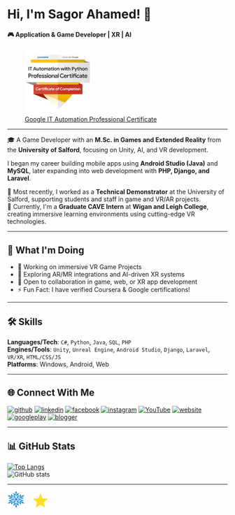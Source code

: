 # Hi, I'm Sagor Ahamed! 👋  
#### 🎮 Application & Game Developer | XR | AI

<figure>
  <img src="google-it-automation-professional-certificate.png" alt="Google IT Automation Professional Certificate" width="150">
  <figcaption>
    <a href="https://www.youracclaim.com/badges/8e21ce57-2e3f-44c2-930a-27c2ead635d0/public_url">Google IT Automation Professional Certificate</a>
  </figcaption>
</figure>

---

🎓 A Game Developer with an **M.Sc. in Games and Extended Reality** from the **University of Salford**, focusing on Unity, AI, and VR development.

I began my career building mobile apps using **Android Studio (Java)** and **MySQL**, later expanding into web development with **PHP, Django, and Laravel**.

💼 Most recently, I worked as a **Technical Demonstrator** at the University of Salford, supporting students and staff in game and VR/AR projects.  
🎯 Currently, I'm a **Graduate CAVE Intern** at **Wigan and Leigh College**, creating immersive learning environments using cutting-edge VR technologies.

---

## 🚀 What I'm Doing

- 🔭 Working on immersive VR Game Projects  
- 🌱 Exploring AR/MR integrations and AI-driven XR systems  
- 💬 Open to collaboration in game, web, or XR app development  
- ⚡ Fun Fact: I have verified Coursera & Google certifications!

---

## 🛠️ Skills

**Languages/Tech**: `C#`, `Python`, `Java`, `SQL`, `PHP`  
**Engines/Tools**: `Unity`, `Unreal Engine`, `Android Studio`, `Django`, `Laravel`, `VR/XR`, `HTML/CSS/JS`  
**Platforms**: Windows, Android, Web

---

## 🌐 Connect With Me

[<img src='https://cdn.jsdelivr.net/npm/simple-icons@3.0.1/icons/github.svg' alt='github' height='40'>](https://github.com/sagor995)
[<img src='https://cdn.jsdelivr.net/npm/simple-icons@3.0.1/icons/linkedin.svg' alt='linkedin' height='40'>](https://www.linkedin.com/in/sagor59/)
[<img src='https://cdn.jsdelivr.net/npm/simple-icons@3.0.1/icons/facebook.svg' alt='facebook' height='40'>](https://www.facebook.com/sagor995)
[<img src='https://cdn.jsdelivr.net/npm/simple-icons@3.0.1/icons/instagram.svg' alt='instagram' height='40'>](https://www.instagram.com/appsdevsa/)
[<img src='https://cdn.jsdelivr.net/npm/simple-icons@3.0.1/icons/youtube.svg' alt='YouTube' height='40'>](https://www.youtube.com/channel/UC9_ox9Gd-XVdmqFAdnI6G2w)
[<img src='https://cdn.jsdelivr.net/npm/simple-icons@3.0.1/icons/icloud.svg' alt='website' height='40'>](https://sagorahamed.com)
[<img src='https://cdn.jsdelivr.net/npm/simple-icons@3.0.1/icons/googleplay.svg' alt='googleplay' height='40'>](https://play.google.com/store/apps/dev?id=6862428975223688655)
[<img src='https://cdn.jsdelivr.net/npm/simple-icons@3.0.1/icons/blogger.svg' alt='blogger' height='40'>](https://rtesbd.blogspot.com/)

---

## 📊 GitHub Stats

[![Top Langs](https://github-readme-stats.vercel.app/api/top-langs/?username=sagor995&layout=compact)](https://github.com/anuraghazra/github-readme-stats)  
![GitHub stats](https://github-readme-stats.vercel.app/api?username=sagor995&show_icons=true)

---

<a href='https://archiveprogram.github.com/'><img src='https://raw.githubusercontent.com/acervenky/animated-github-badges/master/assets/acbadge.gif' width='40' height='40'></a> 
<a href='https://stars.github.com/'><img src='https://raw.githubusercontent.com/acervenky/animated-github-badges/master/assets/starbadge.gif' width='35' height='35'></a>
